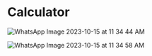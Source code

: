# Calculator
![WhatsApp Image 2023-10-15 at 11 34 44 AM](https://github.com/Anudeep02/Calculator/assets/74246826/15898105-228d-4782-8f86-76b43bf6378a)


![WhatsApp Image 2023-10-15 at 11 34 58 AM](https://github.com/Anudeep02/Calculator/assets/74246826/153fad81-3a11-433d-b2f8-7b8fff32b8be)


